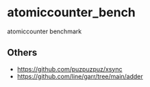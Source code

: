 # atomiccounter_bench
atomiccounter benchmark

## Others

- https://github.com/puzpuzpuz/xsync
- https://github.com/line/garr/tree/main/adder
